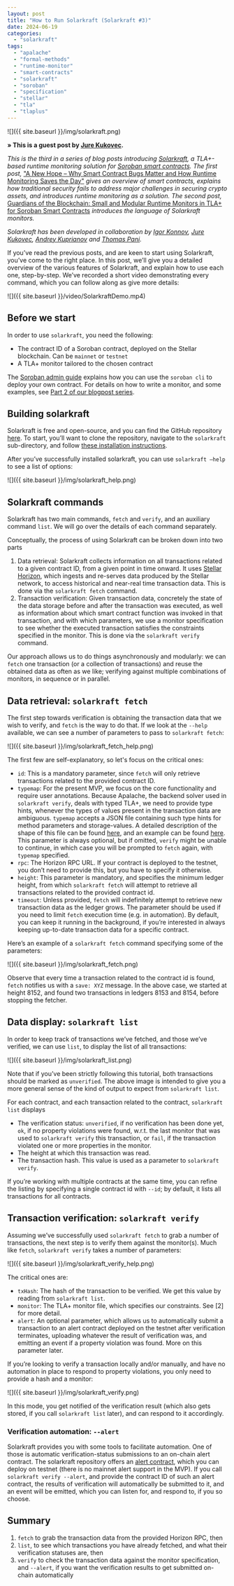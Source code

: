 ```yaml
---
layout: post
title: "How to Run Solarkraft (Solarkraft #3)"
date: 2024-06-19
categories: 
  - "solarkraft"
tags: 
  - "apalache"
  - "formal-methods"
  - "runtime-monitor"
  - "smart-contracts"
  - "solarkraft"
  - "soroban"
  - "specification"
  - "stellar"
  - "tla"
  - "tlaplus"
---
```


![]({{ site.baseurl }}/img/solarkraft.png)

**» This is a guest post by [Jure Kukovec][].**

_This is the third in a series of blog posts introducing [Solarkraft][], a TLA+-based runtime monitoring solution for [Soroban smart contracts][Soroban]. The first post,_ ["A New Hope – Why Smart Contract Bugs Matter and How Runtime Monitoring Saves the Day"][part1] _gives an overview of smart contracts, explains how traditional security fails to address major challenges in securing crypto assets, and introduces runtime monitoring as a solution. The second post,_ [Guardians of the Blockchain: Small and Modular Runtime Monitors in TLA+ for Soroban Smart Contracts][part2] _introduces the language of Solarkraft monitors._ 

_Solarkraft has been developed in collaboration by [Igor Konnov][], [Jure Kukovec][], [Andrey Kuprianov][] and [Thomas Pani][]._


If you’ve read the previous posts, and are keen to start using Solarkraft, you’ve come to the right place. In this post, we’ll give you a detailed overview of the various features of Solarkraft, and explain how to use each one, step-by-step.
We’ve recorded a short video demonstrating every command, which you can follow along as give more details:

![]({{ site.baseurl }}/video/SolarkraftDemo.mp4)

## Before we start
In order to use `solarkraft`, you need the following:
  - The contract ID of a Soroban contract, deployed on the Stellar blockchain. Can be `mainnet` or `testnet`
  - A TLA+ monitor tailored to the chosen contract

The [Soroban admin guide](https://developers.stellar.org/network/soroban-rpc/admin-guide) explains how you can use the `soroban cli` to deploy your own contract. For details on how to write a monitor, and some examples, see [Part 2 of our blogpost series](part2).

## Building solarkraft
Solarkraft is free and open-source, and you can find the GitHub repository [here](https://github.com/freespek/solarkraft/). To start, you’ll want to clone the repository, navigate to the `solarkraft` sub-directory, and follow [these installation instructions](https://github.com/freespek/solarkraft/blob/038540fa87d32bd78da5d23d805b5867b47a1f17/solarkraft/INSTALL.md).

After you’ve successfully installed solarkraft, you can use `solarkraft –help` to see a list of options:

![]({{ site.baseurl }}/img/solarkraft_help.png)

## Solarkraft commands
Solarkraft has two main commands, `fetch` and `verify`, and an auxiliary command `list`. We will go over the details of each command separately.

Conceptually, the process of using Solarkraft can be broken down into two parts
  1. Data retrieval: Solarkraft collects information on all transactions related to a given contract ID, from a given point in time onward. It uses [Stellar Horizon](https://developers.stellar.org/network/horizon), which ingests and re-serves data produced by the Stellar network, to access historical and near-real time transaction data. This is done via the `solarkraft fetch` command.
  2. Transaction verification: Given transaction data, concretely the state of the data storage before and after the transaction was executed, as well as information about which smart contract function was invoked in that transaction, and with which parameters, we use a monitor specification to see whether the executed transaction satisfies the constraints specified in the monitor. This is done via the `solarkraft verify` command.

Our approach allows us to do things asynchronously and modularly: we can `fetch` one transaction (or a collection of transactions) and reuse the obtained data as often as we like; verifying against multiple combinations of monitors, in sequence or in parallel.

## Data retrieval: `solarkraft fetch`
The first step towards verification is obtaining the transaction data that we wish to verify, and `fetch` is the way to do that. If we look at the `--help` available, we can see a number of parameters to pass to `solarkraft fetch`:


![]({{ site.baseurl }}/img/solarkraft_fetch_help.png)

The first few are self-explanatory, so let's focus on the critical ones:
  - `id`: This is a mandatory parameter, since `fetch` will only retrieve transactions related to the provided contract ID.
  - `typemap`:  For the present MVP, we focus on the core functionality and require user annotations. Because Apalache, the backend solver used in `solarkraft verify`, deals with typed TLA+, we need to provide type hints, whenever the types of values present in the transaction data are ambiguous. `typemap` accepts a JSON file containing such type hints for method parameters and storage-values. A detailed description of the shape of this file can be found [here](https://github.com/freespek/solarkraft/blob/038540fa87d32bd78da5d23d805b5867b47a1f17/solarkraft/src/fetch.ts#L12-L43), and an example can be found [here](https://github.com/freespek/solarkraft/blob/038540fa87d32bd78da5d23d805b5867b47a1f17/doc/timelock/typeHints.json). This parameter is always optional, but if omitted, `verify` might be unable to continue, in which case you will be prompted to `fetch` again, with `typemap` specified.
  - `rpc`: The Horizon RPC URL. If your contract is deployed to the testnet, you don’t need to provide this, but you have to specify it otherwise.
  - `height`: This parameter is mandatory, and specifies the minimum ledger height, from which `solarkraft fetch` will attempt to retrieve all transactions related to the provided contract id.
  - `timeout`: Unless provided, `fetch` will indefinitely attempt to retrieve new transaction data as the ledger grows. The parameter should be used if you need to limit `fetch` execution time (e.g. in automation). By default, you can keep it running in the background, if you’re interested in always keeping up-to-date transaction data for a specific contract.

Here’s an example of a `solarkraft fetch` command specifying some of the parameters:

![]({{ site.baseurl }}/img/solarkraft_fetch.png)

Observe that every time a transaction related to the contract id is found, `fetch` notifies us with a `save: XYZ` message. In the above case, we started at height 8152, and found two transactions in ledgers 8153 and 8154, before stopping the fetcher.

## Data display: `solarkraft list`
In order to keep track of transactions we’ve fetched, and those we’ve verified, we can use `list`, to display the list of all transactions:

![]({{ site.baseurl }}/img/solarkraft_list.png)

Note that if you’ve been strictly following this tutorial, both transactions should be marked as `unverified`. The above image is intended to give you a more general sense of the kind of output to expect from `solarkraft list`.

For each contract, and each transaction related to the contract, `solarkraft list` displays
  - The verification status: `unverified`, if no verification has been done yet, `ok`, if no property violations were found, w.r.t. the last monitor that was used to `solarkraft verify` this transaction, or `fail`, if the transaction violated one or more properties in the monitor. 
  - The height at which this transaction was read.
  - The transaction hash. This value is used as a parameter to `solarkraft verify`.

If you’re working with multiple contracts at the same time, you can refine the listing by specifying a single contract id with `--id`; by default, it lists all transactions for all contracts.


## Transaction verification: `solarkraft verify`
Assuming we’ve successfully used `solarkraft fetch` to grab a number of transactions, the next step is to verify them against the monitor(s). Much like `fetch`, `solarkraft verify` takes a number of parameters:

![]({{ site.baseurl }}/img/solarkraft_verify_help.png)

The critical ones are:
  - `txHash`: The hash of the transaction to be verified. We get this value by reading from `solarkraft list`.
  - `monitor`: The TLA+ monitor file, which specifies our constraints. See [2] for more detail.
  - `alert`: An optional parameter, which allows us to automatically submit a transaction to an alert contract deployed on the testnet after verification terminates, uploading whatever the result of verification was, and emitting an event if a property violation was found. More on this parameter later.

If you’re looking to verify a transaction locally and/or manually, and have no automation in place to respond to property violations, you only need to provide a hash and a monitor:

![]({{ site.baseurl }}/img/solarkraft_verify.png)

In this mode, you get notified of the verification result (which also gets stored, if you call `solarkraft list` later), and can respond to it accordingly.

### Verification automation: `--alert`
Solarkraft provides you with some tools to facilitate automation. One of those is automatic verification-status submissions to an on-chain alert contract. The solarkraft repository offers an [alert contract](https://github.com/freespek/solarkraft/tree/038540fa87d32bd78da5d23d805b5867b47a1f17/ContractExamples/contracts/alert), which you can deploy on testnet (there is no mainnet alert support in the MVP).
If you call `solarkraft verify --alert`, and provide the contract ID of such an alert contract, the results of verification will automatically be submitted to it, and an event will be emitted, which you can listen for, and respond to, if you so choose.


## Summary

  1. `fetch` to grab the transaction data from the provided Horizon RPC, then
  2. `list`, to see which transactions you have already fetched, and what their verification statuses are, then
  3. `verify` to check the transaction data against the monitor specification, and  `--alert`, if you want the verification results to get submitted on-chain automatically



[Solarkraft]: https://thpani.net/solarkraft/
[part1]: https://thpani.net/2024/06/why-smart-contract-bugs-matter-and-how-runtime-monitoring-saves-the-day-solarkraft-1/
[part2]: https://thpani.net/2024/06/small-and-modular-runtime-monitors-in-tla-for-soroban-smart-contracts-solarkraft-2/

[Igor Konnov]: https://konnov.phd
[Jure Kukovec]: https://www.linkedin.com/in/jure-kukovec/
[Andrey Kuprianov]: https://www.linkedin.com/in/andrey-kuprianov/
[Thomas Pani]: https://thpani.net

[Soroban]: https://stellar.org/soroban
[Stellar Community Fund]: https://communityfund.stellar.org
[Stellar Development Foundation]: https://stellar.org/foundation

[Stellar]: https://en.wikipedia.org/wiki/Stellar_\(payment_network\)
[TLA+]: https://en.wikipedia.org/wiki/TLA%2B

[SEP-41 token contract]: https://github.com/stellar/stellar-protocol/blob/master/ecosystem/sep-0041.md
[soroban-examples]: https://github.com/stellar/soroban-examples/blob/f595fb5df06058ec0b9b829e9e4d0fe0513e0aa8/timelock/src/lib.rs
[timelock]: https://github.com/stellar/soroban-examples/blob/f595fb5df06058ec0b9b829e9e4d0fe0513e0aa8/timelock/src/lib.rs
[deposit]: https://github.com/stellar/soroban-examples/blob/f595fb5df06058ec0b9b829e9e4d0fe0513e0aa8/timelock/src/lib.rs#L57-L91
[claim]: https://github.com/stellar/soroban-examples/blob/f595fb5df06058ec0b9b829e9e4d0fe0513e0aa8/timelock/src/lib.rs#L93-L120

[tlauc]: https://ahelwer.ca/post/2024-05-28-tla-unicode/